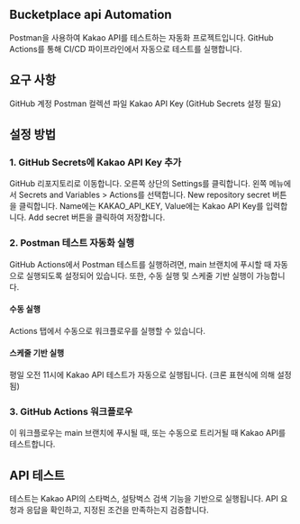 ## Bucketplace api Automation
Postman을 사용하여 Kakao API를 테스트하는 자동화 프로젝트입니다. GitHub Actions를 통해 CI/CD 파이프라인에서 자동으로 테스트를 실행합니다.

## 요구 사항
GitHub 계정
Postman 컬렉션 파일
Kakao API Key (GitHub Secrets 설정 필요)

## 설정 방법
### 1. GitHub Secrets에 Kakao API Key 추가
GitHub 리포지토리로 이동합니다.
오른쪽 상단의 Settings를 클릭합니다.
왼쪽 메뉴에서 Secrets and Variables > Actions를 선택합니다.
New repository secret 버튼을 클릭합니다.
Name에는 KAKAO_API_KEY, Value에는 Kakao API Key를 입력합니다.
Add secret 버튼을 클릭하여 저장합니다.

### 2. Postman 테스트 자동화 실행
GitHub Actions에서 Postman 테스트를 실행하려면, main 브랜치에 푸시할 때 자동으로 실행되도록 설정되어 있습니다. 또한, 수동 실행 및 스케줄 기반 실행이 가능합니다.

#### 수동 실행
Actions 탭에서 수동으로 워크플로우를 실행할 수 있습니다.

#### 스케줄 기반 실행
평일 오전 11시에 Kakao API 테스트가 자동으로 실행됩니다. (크론 표현식에 의해 설정됨)

### 3. GitHub Actions 워크플로우
이 워크플로우는 main 브랜치에 푸시될 때, 또는 수동으로 트리거될 때 Kakao API를 테스트합니다.

## API 테스트
테스트는 Kakao API의 스타벅스, 설탕벅스 검색 기능을 기반으로 실행됩니다. API 요청과 응답을 확인하고, 지정된 조건을 만족하는지 검증합니다.
